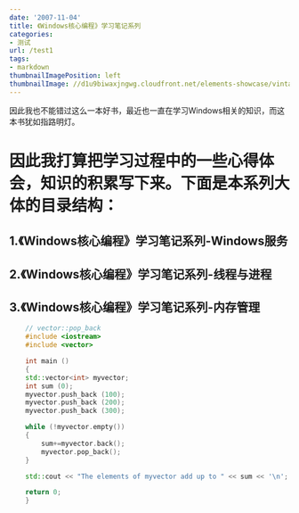 ```yaml
---
date: '2007-11-04'
title: 《Windows核心编程》学习笔记系列
categories:
- 测试
url: /test1
tags:
- markdown
thumbnailImagePosition: left
thumbnailImage: //d1u9biwaxjngwg.cloudfront.net/elements-showcase/vintage-140.jpg
---
```


因此我也不能错过这么一本好书，最近也一直在学习Windows相关的知识，而这本书犹如指路明灯。

<!--more-->

# 因此我打算把学习过程中的一些心得体会，知识的积累写下来。下面是本系列大体的目录结构：

## 1.《Windows核心编程》学习笔记系列-Windows服务

## 2.《Windows核心编程》学习笔记系列-线程与进程

## 3.《Windows核心编程》学习笔记系列-内存管理

```cpp
    // vector::pop_back
    #include <iostream>
    #include <vector>

    int main ()
    {
    std::vector<int> myvector;
    int sum (0);
    myvector.push_back (100);
    myvector.push_back (200);
    myvector.push_back (300);

    while (!myvector.empty())
    {
        sum+=myvector.back();
        myvector.pop_back();
    }

    std::cout << "The elements of myvector add up to " << sum << '\n';

    return 0;
    }
```